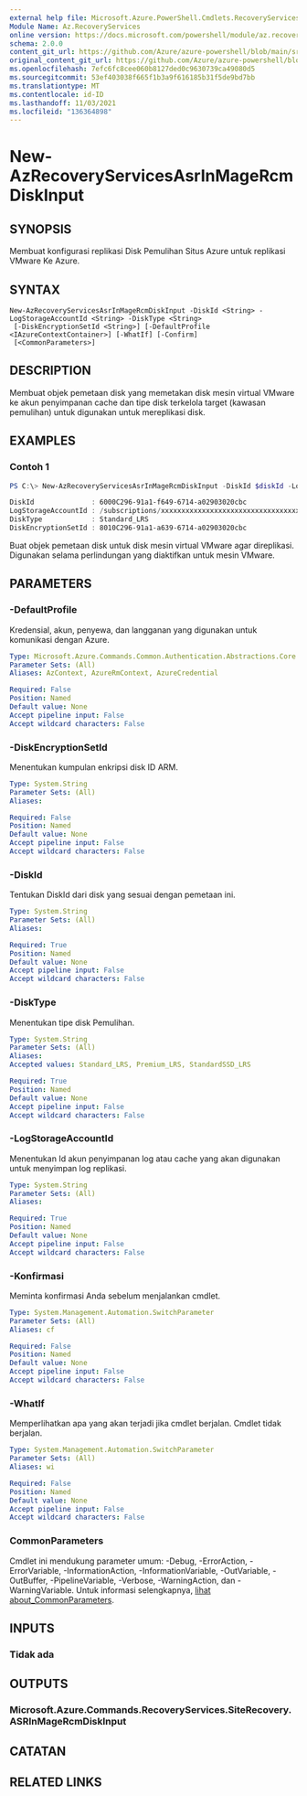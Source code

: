 ```yaml
---
external help file: Microsoft.Azure.PowerShell.Cmdlets.RecoveryServices.SiteRecovery.dll-Help.xml
Module Name: Az.RecoveryServices
online version: https://docs.microsoft.com/powershell/module/az.recoveryservices/new-azrecoveryservicesasrinmagercmdiskinput
schema: 2.0.0
content_git_url: https://github.com/Azure/azure-powershell/blob/main/src/RecoveryServices/RecoveryServices/help/New-AzRecoveryServicesAsrInMageRcmDiskInput.md
original_content_git_url: https://github.com/Azure/azure-powershell/blob/main/src/RecoveryServices/RecoveryServices/help/New-AzRecoveryServicesAsrInMageRcmDiskInput.md
ms.openlocfilehash: 7efc6fc8cee060b8127ded0c9630739ca49080d5
ms.sourcegitcommit: 53ef403038f665f1b3a9f616185b31f5de9bd7bb
ms.translationtype: MT
ms.contentlocale: id-ID
ms.lasthandoff: 11/03/2021
ms.locfileid: "136364898"
---
```

# New-AzRecoveryServicesAsrInMageRcmDiskInput

## SYNOPSIS
Membuat konfigurasi replikasi Disk Pemulihan Situs Azure untuk replikasi VMware Ke Azure.

## SYNTAX

```
New-AzRecoveryServicesAsrInMageRcmDiskInput -DiskId <String> -LogStorageAccountId <String> -DiskType <String>
 [-DiskEncryptionSetId <String>] [-DefaultProfile <IAzureContextContainer>] [-WhatIf] [-Confirm]
 [<CommonParameters>]
```

## DESCRIPTION
Membuat objek pemetaan disk yang memetakan disk mesin virtual VMware ke akun penyimpanan cache dan tipe disk terkelola target (kawasan pemulihan) untuk digunakan untuk mereplikasi disk.

## EXAMPLES

### Contoh 1
```powershell
PS C:\> New-AzRecoveryServicesAsrInMageRcmDiskInput -DiskId $diskId -LogStorageAccountId $logStorageAccountId -DiskType $diskType -DiskEncryptionSetId $diskEncryptionSetId

DiskId              : 6000C296-91a1-f649-6714-a02903020cbc
LogStorageAccountId : /subscriptions/xxxxxxxxxxxxxxxxxxxxxxxxxxxxxxxxxxxx/resourceGroups/xxxxxxxxxxxx/providers/Microsoft.Storage/storageAccounts/xxxxxxxxxxxx
DiskType            : Standard_LRS
DiskEncryptionSetId : 8010C296-91a1-a639-6714-a02903020cbc
```

Buat objek pemetaan disk untuk disk mesin virtual VMware agar direplikasi. Digunakan selama perlindungan yang diaktifkan untuk mesin VMware.

## PARAMETERS

### -DefaultProfile
Kredensial, akun, penyewa, dan langganan yang digunakan untuk komunikasi dengan Azure.

```yaml
Type: Microsoft.Azure.Commands.Common.Authentication.Abstractions.Core.IAzureContextContainer
Parameter Sets: (All)
Aliases: AzContext, AzureRmContext, AzureCredential

Required: False
Position: Named
Default value: None
Accept pipeline input: False
Accept wildcard characters: False
```

### -DiskEncryptionSetId
Menentukan kumpulan enkripsi disk ID ARM.

```yaml
Type: System.String
Parameter Sets: (All)
Aliases:

Required: False
Position: Named
Default value: None
Accept pipeline input: False
Accept wildcard characters: False
```

### -DiskId
Tentukan DiskId dari disk yang sesuai dengan pemetaan ini.

```yaml
Type: System.String
Parameter Sets: (All)
Aliases:

Required: True
Position: Named
Default value: None
Accept pipeline input: False
Accept wildcard characters: False
```

### -DiskType
Menentukan tipe disk Pemulihan.

```yaml
Type: System.String
Parameter Sets: (All)
Aliases:
Accepted values: Standard_LRS, Premium_LRS, StandardSSD_LRS

Required: True
Position: Named
Default value: None
Accept pipeline input: False
Accept wildcard characters: False
```

### -LogStorageAccountId
Menentukan Id akun penyimpanan log atau cache yang akan digunakan untuk menyimpan log replikasi.

```yaml
Type: System.String
Parameter Sets: (All)
Aliases:

Required: True
Position: Named
Default value: None
Accept pipeline input: False
Accept wildcard characters: False
```

### -Konfirmasi
Meminta konfirmasi Anda sebelum menjalankan cmdlet.

```yaml
Type: System.Management.Automation.SwitchParameter
Parameter Sets: (All)
Aliases: cf

Required: False
Position: Named
Default value: None
Accept pipeline input: False
Accept wildcard characters: False
```

### -WhatIf
Memperlihatkan apa yang akan terjadi jika cmdlet berjalan.
Cmdlet tidak berjalan.

```yaml
Type: System.Management.Automation.SwitchParameter
Parameter Sets: (All)
Aliases: wi

Required: False
Position: Named
Default value: None
Accept pipeline input: False
Accept wildcard characters: False
```

### CommonParameters
Cmdlet ini mendukung parameter umum: -Debug, -ErrorAction, -ErrorVariable, -InformationAction, -InformationVariable, -OutVariable, -OutBuffer, -PipelineVariable, -Verbose, -WarningAction, dan -WarningVariable. Untuk informasi selengkapnya, [lihat about_CommonParameters](http://go.microsoft.com/fwlink/?LinkID=113216).

## INPUTS

### Tidak ada

## OUTPUTS

### Microsoft.Azure.Commands.RecoveryServices.SiteRecovery.ASRInMageRcmDiskInput

## CATATAN

## RELATED LINKS
